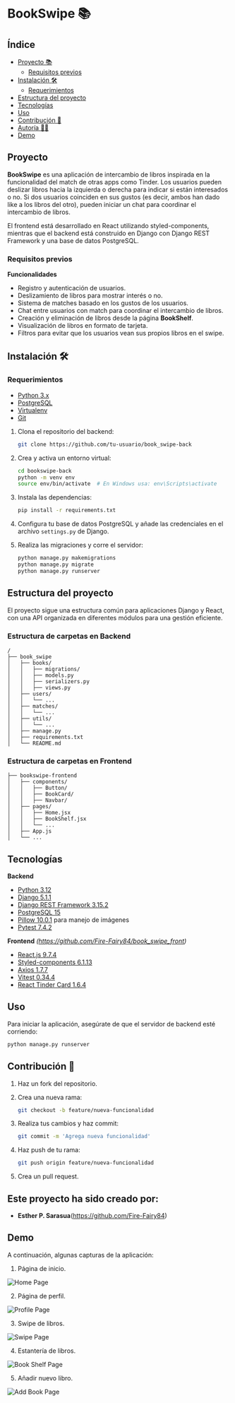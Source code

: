# BookSwipe :books:

## Índice

- [Proyecto 📚](#proyecto-)
    - [Requisitos previos](#requisitos-previos-)
- [Instalación 🛠️](#instalación-)
    - [Requerimientos](#requerimientos-)
- [Estructura del proyecto](#estructura-del-proyecto-)
- [Tecnologías](#tecnologías-)
- [Uso](#uso-)
- [Contribución 🤝](#contribución-)
- [Autoría 👩‍💻](#desarrolladorx-)
- [Demo](#demo-)

## Proyecto 

**BookSwipe** es una aplicación de intercambio de libros inspirada en la funcionalidad del match de otras apps como Tinder. Los usuarios pueden deslizar libros hacia la izquierda o derecha para indicar si están interesados o no. Si dos usuarios coinciden en sus gustos (es decir, ambos han dado like a los libros del otro), pueden iniciar un chat para coordinar el intercambio de libros.

El frontend está desarrollado en React utilizando styled-components, mientras que el backend está construido en Django con Django REST Framework y una base de datos PostgreSQL.

### Requisitos previos

**Funcionalidades**
- Registro y autenticación de usuarios.
- Deslizamiento de libros para mostrar interés o no.
- Sistema de matches basado en los gustos de los usuarios.
- Chat entre usuarios con match para coordinar el intercambio de libros.
- Creación y eliminación de libros desde la página **BookShelf**.
- Visualización de libros en formato de tarjeta.
- Filtros para evitar que los usuarios vean sus propios libros en el swipe.


## Instalación 🛠️

### Requerimientos

- [Python 3.x](https://www.python.org/downloads/)
- [PostgreSQL](https://www.postgresql.org/download/)
- [Virtualenv](https://virtualenv.pypa.io/en/latest/)
- [Git](https://git-scm.com/)

1. Clona el repositorio del backend:

    ```bash
    git clone https://github.com/tu-usuario/book_swipe-back
    ```

2. Crea y activa un entorno virtual:

    ```bash
    cd bookswipe-back
    python -m venv env
    source env/bin/activate  # En Windows usa: env\Scripts\activate
    ```

3. Instala las dependencias:

    ```bash
    pip install -r requirements.txt
    ```

4. Configura tu base de datos PostgreSQL y añade las credenciales en el archivo `settings.py` de Django.

5. Realiza las migraciones y corre el servidor:

    ```bash
    python manage.py makemigrations
    python manage.py migrate
    python manage.py runserver
    ```

## Estructura del proyecto

El proyecto sigue una estructura común para aplicaciones Django y React, con una API organizada en diferentes módulos para una gestión eficiente.

### Estructura de carpetas en Backend

```plaintext
/
├── book_swipe
│   ├── books/
│   │   ├── migrations/
│   │   ├── models.py
│   │   ├── serializers.py
│   │   ├── views.py
│   ├── users/
│   │   └── ...
│   ├── matches/
│   │   └── ...
│   ├── utils/
│   │   └── ...
│   ├── manage.py
│   ├── requirements.txt
│   └── README.md
```
### Estructura de carpetas en Frontend

```plaintext
├── bookswipe-frontend
│   ├── components/
│   │   ├── Button/
│   │   ├── BookCard/
│   │   ├── Navbar/
│   ├── pages/
│   │   ├── Home.jsx
│   │   ├── BookShelf.jsx
│   │   └── ...
│   ├── App.js
│   └── ...
```
## Tecnologías

**Backend**
- [Python 3.12](https://www.python.org/)
- [Django 5.1.1](https://www.djangoproject.com/)
- [Django REST Framework 3.15.2](https://www.django-rest-framework.org/)
- [PostgreSQL 15](https://www.postgresql.org/)
- [Pillow 10.0.1](https://python-pillow.org/) para manejo de imágenes
- [Pytest 7.4.2](https://docs.pytest.org/en/stable/)

**Frontend** *(https://github.com/Fire-Fairy84/book_swipe_front)*
- [React.js 9.7.4](https://reactjs.org/)
- [Styled-components 6.1.13](https://styled-components.com/)
- [Axios 1.7.7](https://axios-http.com/es/docs/intro)
- [Vitest 0.34.4](https://vitest.dev/)
- [React Tinder Card 1.6.4](https://www.npmjs.com/package/react-tinder-card)

## Uso

Para iniciar la aplicación, asegúrate de que el servidor de backend esté corriendo:

```bash
python manage.py runserver
```
## Contribución 🤝

1. Haz un fork del repositorio.
2. Crea una nueva rama: 

   ```bash
   git checkout -b feature/nueva-funcionalidad
   ```
3. Realiza tus cambios y haz commit:
    ```bash
   git commit -m 'Agrega nueva funcionalidad'
   ```
4. Haz push de tu rama:  
    ```bash
   git push origin feature/nueva-funcionalidad
    ```
5. Crea un pull request.


## Este proyecto ha sido creado por:

- **Esther P. Sarasua**(https://github.com/Fire-Fairy84)


## Demo

A continuación, algunas capturas de la aplicación:

1. Página de inicio. 

![Home Page](images/home.png)

2. Página de perfil.  

![Profile Page](images/profile.png)

3. Swipe de libros.  

![Swipe Page](images/swipe_page.png)

4. Estantería de libros.  

![Book Shelf Page](images/book_shelf.png)

5. Añadir nuevo libro.  

![Add Book Page](images/add_book.png)

